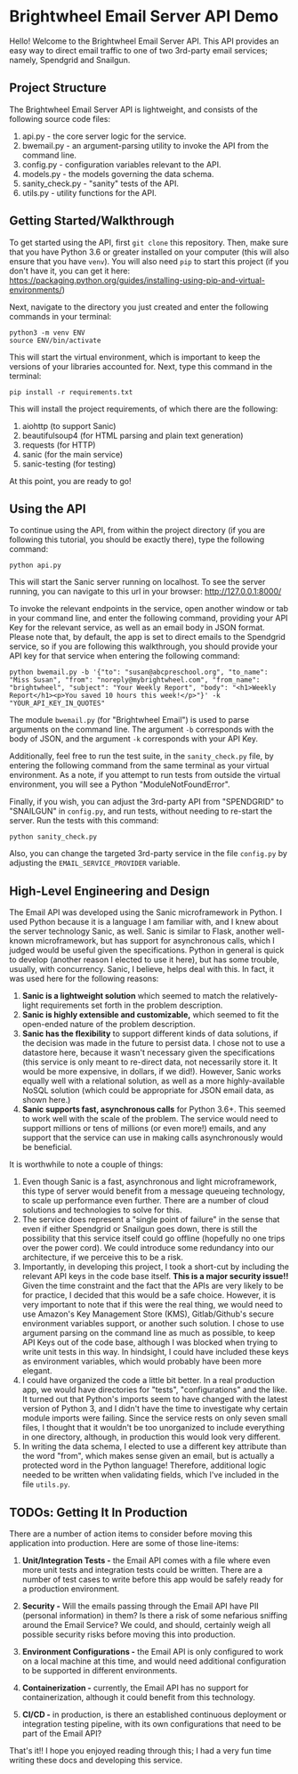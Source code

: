 # Brightwheel Email Server API Demo

Hello!  Welcome to the Brightwheel Email Server API.  This API provides an easy way
to direct email traffic to one of two 3rd-party email services; namely, Spendgrid and
Snailgun.

## Project Structure

The Brightwheel Email Server API is lightweight, and consists of the following source code files:

1. api.py - the core server logic for the service.
2. bwemail.py - an argument-parsing utility to invoke the API from the command line.
3. config.py - configuration variables relevant to the API.
4. models.py - the models governing the data schema.
5. sanity_check.py - "sanity" tests of the API.
6. utils.py - utility functions for the API.

## Getting Started/Walkthrough

To get started using the API, first `git clone` this repository.  Then, make sure
that you have Python 3.6 or greater installed on your computer (this will also ensure
that you have `venv`).  You will also need `pip` to start this project (if you don't
have it, you can get it here: https://packaging.python.org/guides/installing-using-pip-and-virtual-environments/)

Next, navigate to the directory you just created and enter the following commands in your terminal:

```
python3 -m venv ENV
source ENV/bin/activate
```

This will start the virtual environment, which is important to keep the versions of
your libraries accounted for.  Next, type this command in the terminal:

```
pip install -r requirements.txt
```

This will install the project requirements, of which there are the following:
1. aiohttp (to support Sanic)
2. beautifulsoup4 (for HTML parsing and plain text generation)
3. requests (for HTTP)
4. sanic (for the main service)
5. sanic-testing (for testing)

At this point, you are ready to go!

## Using the API

To continue using the API, from within the project directory (if you are following
this tutorial, you should be exactly there), type the following command:

```
python api.py
```

This will start the Sanic server running on localhost.  To see the server running,
you can navigate to this url in your browser: http://127.0.0.1:8000/

To invoke the relevant endpoints in the service, open another window or tab in your
command line, and enter the following command, providing your API Key for the relevant
service, as well as an email body in JSON format.  Please note that, by default, the
app is set to direct emails to the Spendgrid service, so if you are following this
walkthrough, you should provide your API key for that service when entering the following
command:

```
python bwemail.py -b '{"to": "susan@abcpreschool.org", "to_name": "Miss Susan", "from": "noreply@mybrightwheel.com", "from_name": "brightwheel", "subject": "Your Weekly Report", "body": "<h1>Weekly Report</h1><p>You saved 10 hours this week!</p>"}' -k "YOUR_API_KEY_IN_QUOTES"
```

The module `bwemail.py` (for "Brightwheel Email") is used to parse arguments on the command line.  The argument `-b` corresponds with the body of JSON, and the argument `-k` corresponds with your API Key.

Additionally, feel free to run the test suite, in the `sanity_check.py` file, by entering the following command from the
same terminal as your virtual environment.  As a note, if you attempt to run tests from outside the virtual environment,
you will see a Python "ModuleNotFoundError".

Finally, if you wish, you can adjust the 3rd-party API from "SPENDGRID" to
"SNAILGUN" in `config.py`, and run tests, without needing to re-start the server.  Run the tests with this command:

```
python sanity_check.py
```

Also, you can change the targeted 3rd-party service in the file `config.py` by adjusting the
`EMAIL_SERVICE_PROVIDER` variable.


## High-Level Engineering and Design

The Email API was developed using the Sanic microframework in Python.  I used Python because it is a language
I am familiar with, and I knew about the server technology Sanic, as well.  Sanic is similar to Flask, another
well-known microframework, but has support for asynchronous calls, which I judged would be useful
given the specifications.  Python in general is quick to develop (another reason I elected to use it here), but
has some trouble, usually, with concurrency.  Sanic, I believe, helps deal with this.  In fact, it was used here for the following
reasons:

1. **Sanic is a lightweight solution** which seemed to match the relatively-light requirements
set forth in the problem description.
2. **Sanic is highly extensible and customizable,** which seemed to fit the open-ended
nature of the problem description.
3. **Sanic has the flexibility** to support different kinds of data solutions, if the decision
was made in the future to persist data.  I chose not to use a datastore here, because it wasn't necessary
given the specifications (this service is only meant to re-direct data, not necessarily store it.  It would
be more expensive, in dollars, if we did!).  However, Sanic works equally well with a relational solution,
as well as a more highly-available NoSQL solution (which could be appropriate for JSON email
data, as shown here.)
4. **Sanic supports fast, asynchronous calls** for Python 3.6+.  This seemed to work well with the
scale of the problem.  The service would need to support millions or tens of millions (or even
more!) emails, and any support that the service can use in making calls asynchronously would be
beneficial.

It is worthwhile to note a couple of things:
1. Even though Sanic is a fast, asynchronous and light microframework, this type of server would
benefit from a message queueing technology, to scale up performance even further.  There are a
number of cloud solutions and technologies to solve for this.
2. The service does represent a "single point of failure" in the sense that even if either Spendgrid or
Snailgun goes down, there is still the possibility that this service itself could go offline (hopefully no one trips over the power cord).
We could introduce some redundancy into our architecture, if we perceive this to be a risk.
3. Importantly, in developing this project, I took a short-cut by including the relevant API keys in the code
base itself.  **This is a major security issue!!**  Given the time constraint and the fact that the APIs are very
likely to be for practice, I decided that this would be a safe choice.  However, it is very important to note
that if this were the real thing, we would need to use Amazon's Key Management Store (KMS), Gitlab/Github's secure
environment variables support, or another such solution.  I chose to use argument parsing on the command
line as much as possible, to keep API Keys out of the code base, although I was blocked when trying to write unit tests
in this way.  In hindsight, I could have included these keys as environment variables, which would probably have been more elegant.
4. I could have organized the code a little bit better.  In a real production app, we would have directories for
"tests", "configurations" and the like.  It turned out that Python's imports seem to have changed with the latest
version of Python 3, and I didn't have the time to investigate why certain module imports were failing.  Since
the service rests on only seven small files, I thought that it wouldn't be too unorganized to include everything in one
directory, although, in production this would look very different.
5. In writing the data schema, I elected to use a different key attribute than the word "from", which makes sense
given an email, but is actually a protected word in the Python language!  Therefore, additional logic needed to be
written when validating fields, which I've included in the file `utils.py`.

## TODOs: Getting It In Production

There are a number of action items to consider before moving this application into production.  Here are some of those line-items:

1. **Unit/Integration Tests -** the Email API comes with a file where even more unit tests and integration tests could be written.  There are a number of test cases to write before this app would be
safely ready for a production environment.

2. **Security -** Will the emails passing through the Email API have PII (personal information) in them?  Is there a risk of some nefarious sniffing around the Email Service?  We could, and should, certainly
weigh all possible security risks before moving this into production.

3. **Environment Configurations -** the Email API is only configured to work on a local machine at this
time, and would need additional configuration to be supported in different environments.

4. **Containerization -** currently, the Email API has no support for containerization, although it could benefit from this technology.

5. **CI/CD -** in production, is there an established continuous deployment or integration testing pipeline, with its own configurations that need to be part of the Email API?

That's it!!  I hope you enjoyed reading through this; I had a very fun time writing these docs and developing this service.
